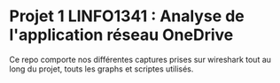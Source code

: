 # Projet 1 LINFO1341 : Analyse de l'application réseau OneDrive
Ce repo comporte nos différentes captures prises sur wireshark tout au long du projet, touts les graphs et scriptes utilisés. 
